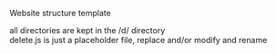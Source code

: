Website structure template

all directories are kept in the /d/ directory<br>
delete.js is just a placeholder file, replace and/or modify and rename
